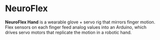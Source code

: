 # NeuroFlex
**NeuroFlex Hand** is a wearable glove + servo rig that mirrors finger motion.   Flex sensors on each finger feed analog values into an Arduino, which drives   servo motors that replicate the motion in a robotic hand.  
